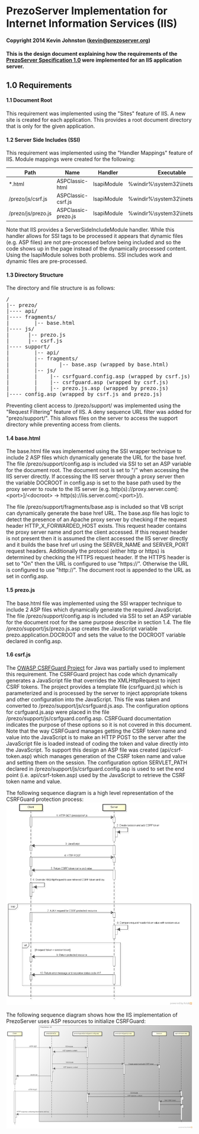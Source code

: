 # PrezoServer Implementation for Internet Information Services (IIS)

#### Copyright 2014 Kevin Johnston (kevin@prezoserver.org)

#### This is the design document explaining how the requirements of the [PrezoServer Specification 1.0](https://github.com/prezoserver/prezoserver-docs/blob/master/specification-1.0-draft.md) were implemented for an IIS application server.

## 1.0 Requirements

#### 1.1 Document Root

This requirement was implemented using the "Sites" feature of IIS. A new site is created for each application.
This provides a root document directory that is only for the given application.

#### 1.2 Server Side Includes (SSI)

This requirement was implemented using the "Handler Mappings" feature of IIS.  Module mappings were created for the 
following: 

|Path              |Name               |Handler    |Executable                       |
|------------------|-------------------|-----------|---------------------------------|
|*.html            |ASPClassic-html    |IsapiModule|%windir%\system32\inetsrv\asp.dll|
|/prezo/js/csrf.js |ASPClassic-csrf.js |IsapiModule|%windir%\system32\inetsrv\asp.dll|
|/prezo/js/prezo.js|ASPClassic-prezo.js|IsapiModule|%windir%\system32\inetsrv\asp.dll|

Note that IIS provides a ServerSideIncludeModule handler.  While this handler allows for SSI tags to be processed it 
appears that dynamic files (e.g. ASP files) are not pre-processed before being included and so the code shows up
in the page instead of the dynamically processed content.  Using the IsapiModule solves both problems. SSI includes 
work and dynamic files are pre-processed.

#### 1.3 Directory Structure

The directory and file structure is as follows:

<pre>
/
|-- prezo/
|---- api/
|---- fragments/
|        |-- base.html
|---- js/
|      |-- prezo.js
|      |-- csrf.js
|---- support/
|        |-- api/
|        |-- fragments/
|        |       |-- base.asp (wrapped by base.html)
|        |-- js/
|        |    |-- csrfguard.config.asp (wrapped by csrf.js)
|        |    |-- csrfguard.asp (wrapped by csrf.js)
|        |    |-- prezo.js.asp (wrapped by prezo.js)
|---- config.asp (wrapped by csrf.js and prezo.js)
</pre>  

Preventing client access to /prezo/support/ was implemented using the "Request Filtering" feature of IIS. A deny 
sequence URL filter was added for "prezo/support/". This allows files on the server to access the support directory 
while preventing access from clients.

#### 1.4 base.html

The base.html file was implemented using the SSI wrapper technique to include 2 ASP files which dynamically generate 
the URL for the base href. The file /prezo/support/config.asp is included via SSI to set an ASP variable for 
the document root. The document root is set to "/" when accessing the IIS server directly.  If accessing the IIS server 
through a proxy server then the variable DOCROOT in config.asp is set to the base path used by the proxy server to route
to the IIS server (e.g. http(s)://proxy.server.com[:\<port\>]/\<docroot\> -> http(s)://iis.server.com[:\<port\>]/). 

The file /prezo/support/fragments/base.asp is included so that VB script can dynamically generate the base href 
URL. The base.asp file has logic to detect the presence of an Apache proxy server by checking if the request header 
HTTP_X_FORWARDED_HOST exists. This request header contains the proxy server name and port the client accessed. If this 
request header is not present then it is assumed the client accessed the IIS server directly and it builds the base
href url using the SERVER_NAME and SERVER_PORT request headers. Additionally the protocol (either http 
or https) is determined by checking the HTTPS request header.  If the HTTPS header is set to "On" then the URL is configured to use 
"https://". Otherwise the URL is configured to use "http://".  The document root is appended to the URL as set in 
config.asp. 

#### 1.5 prezo.js

The base.html file was implemented using the SSI wrapper technique to include 2 ASP files which dynamically 
generate the required JavaScript. The file /prezo/support/config.asp is included via SSI to set an ASP variable for 
the document root for the same purpose describe in section 1.4.  The file /prezo/support/js/prezo.js.asp creates the 
JavaScript variable prezo.application.DOCROOT and sets the value to the DOCROOT variable declared in config.asp.

#### 1.6 csrf.js

The [OWASP CSRFGuard Project](https://www.owasp.org/index.php/Category:OWASP_CSRFGuard_Project) for Java was partially 
used to implement this requirement.  The CSRFGuard project has code which dynamically generates a JavaScript file that 
overrides the XMLHttpRequest to inject CSRF tokens.  The project provides a template file (csrfguard.js) which is 
parameterized and is processed by the server to inject appropriate tokens and other configuration into the JavaScript.
This file was taken and converted to /prezo/support/js/csrfguard.js.asp. The configuration options for csrfguard.js.asp 
were placed in the file /prezo/support/js/csrfguard.config.asp. CSRFGuard documentation indicates the purpose of these 
options so it is not covered in this document. Note that the way CSRFGuard manages getting the CSRF token name and value 
into the JavaScript is to make an HTTP POST to the server after the JavaScript file is loaded instead of coding the 
token and value directly into the JavaScript. To support this design an ASP file was created (api/csrf-token.asp) which
manages generation of the CSRF token name and value and setting them on the session. The configuration option 
SERVLET_PATH declared in /prezo/support/js/csrfguard.config.asp is used to set the end point (i.e. api/csrf-token.asp) 
used by the JavaScript to retrieve the CSRF token name and value.

The following sequence diagram is a high level representation of the CSRFGuard protection process:
![CSRFGuard](csrfguard.png)

The following sequence diagram shows how the IIS implementation of PrezoServer uses ASP resources to initialize
CSRFGuard:
![Initialization](initialization.png)